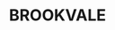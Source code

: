 ---
lastmod: '2025-04-06T06:05:20+00:00'
latitude: -33.766409
layout: suburb
longitude: 151.257781
postcode: '2100'
state: NSW
title: BROOKVALE
url: /nsw/brookvale/
---